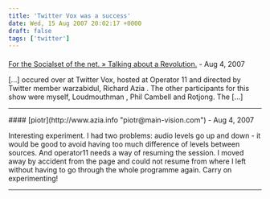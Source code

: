 ```yaml
---
title: 'Twitter Vox was a success'
date: Wed, 15 Aug 2007 20:02:17 +0000
draft: false
tags: ['twitter']
---
```



#### 
[For the Socialset of the net. &raquo; Talking about a Revolution.](http://www.socialset.net/2007/08/16/talking-about-a-revolution/ "") - <time datetime="2007-08-16 09:43:38">Aug 4, 2007</time>

\[...\] occured over at Twitter Vox, hosted at Operator 11 and directed by Twitter member warzabidul, Richard Azia . The other participants for this show were myself, Loudmouthman , Phil Cambell and Rotjong. The \[...\]
<hr />
#### 
[piotr](http://www.azia.info "piotr@main-vision.com") - <time datetime="2007-08-16 05:05:59">Aug 4, 2007</time>

Interesting experiment. I had two problems: audio levels go up and down - it would be good to avoid having too much difference of levels between sources. And operator11 needs a way of resuming the session. I moved away by accident from the page and could not resume from where I left without having to go through the whole programme again. Carry on experimenting!
<hr />
